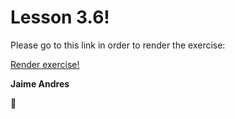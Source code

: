 # Lesson 3.6!

Please go to this link in order to render the exercise:

[Render exercise!](http://github.ekorre.org/2017-Google-Developer-Challenge/Lesson-3/6/lists.html)

**Jaime Andres**

:see_no_evil:
